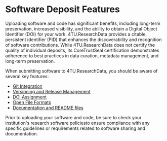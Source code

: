 # Software Deposit Features

Uploading software and code has significant benefits, including long-term preservation, increased visibility, and the ability to obtain a Digital Object Identifier (DOI) for your work. 4TU.ResearchData provides a citable, persistent identifier (PID) that enhances the discoverability and recognition of software contributions. While 4TU.ResearchData does not certify the quality of individual deposits, its CoreTrustSeal certification demonstrates adherence to best practices in data curation, metadata management, and long-term preservation.

When submitting software to 4TU.ResearchData, you should be aware of several key features:

- [Git Integration](/software_deposit_features/git_integration)
- [Versioning and Release Management](/software_deposit_features/versioning_and_release_management)
- [DOI Assignment](https://www.tudelft.nl/en/library/support/library-for-researchers/publishing-outreach/research-identity/doi-for-publications)
- [Open File Formats](/submission_workflow/supported_file_formats)
- [Documentation and README files](/submission_workflow/data_curation.md#Metadata-Review-Process-Checklist)

Prior to uploading your software and code, be sure to check your institution's research software policiesto ensure compliance with any specific guidelines or requirements related to software sharing and documentation. 
